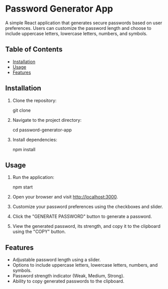 # Password Generator App

A simple React application that generates secure passwords based on user preferences. Users can customize the password length and choose to include uppercase letters, lowercase letters, numbers, and symbols.

## Table of Contents

- [Installation](#installation)
- [Usage](#usage)
- [Features](#features)


## Installation

1. Clone the repository:

   git clone <repository-url>
   

2. Navigate to the project directory:

   cd password-generator-app


3. Install dependencies:

   npm install

## Usage

1. Run the application:

   npm start


2. Open your browser and visit [http://localhost:3000](http://localhost:3000).

3. Customize your password preferences using the checkboxes and slider.

4. Click the "GENERATE PASSWORD" button to generate a password.

5. View the generated password, its strength, and copy it to the clipboard using the "COPY" button.

## Features

- Adjustable password length using a slider.
- Options to include uppercase letters, lowercase letters, numbers, and symbols.
- Password strength indicator (Weak, Medium, Strong).
- Ability to copy generated passwords to the clipboard.

